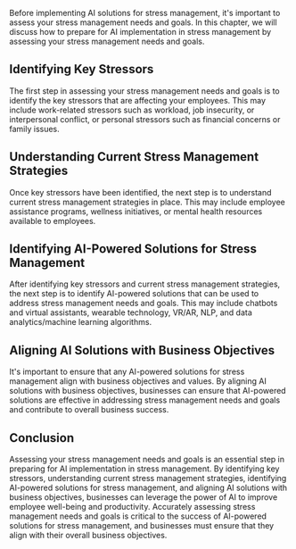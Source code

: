 
Before implementing AI solutions for stress management, it's important to assess your stress management needs and goals. In this chapter, we will discuss how to prepare for AI implementation in stress management by assessing your stress management needs and goals.

Identifying Key Stressors
-------------------------

The first step in assessing your stress management needs and goals is to identify the key stressors that are affecting your employees. This may include work-related stressors such as workload, job insecurity, or interpersonal conflict, or personal stressors such as financial concerns or family issues.

Understanding Current Stress Management Strategies
--------------------------------------------------

Once key stressors have been identified, the next step is to understand current stress management strategies in place. This may include employee assistance programs, wellness initiatives, or mental health resources available to employees.

Identifying AI-Powered Solutions for Stress Management
------------------------------------------------------

After identifying key stressors and current stress management strategies, the next step is to identify AI-powered solutions that can be used to address stress management needs and goals. This may include chatbots and virtual assistants, wearable technology, VR/AR, NLP, and data analytics/machine learning algorithms.

Aligning AI Solutions with Business Objectives
----------------------------------------------

It's important to ensure that any AI-powered solutions for stress management align with business objectives and values. By aligning AI solutions with business objectives, businesses can ensure that AI-powered solutions are effective in addressing stress management needs and goals and contribute to overall business success.

Conclusion
----------

Assessing your stress management needs and goals is an essential step in preparing for AI implementation in stress management. By identifying key stressors, understanding current stress management strategies, identifying AI-powered solutions for stress management, and aligning AI solutions with business objectives, businesses can leverage the power of AI to improve employee well-being and productivity. Accurately assessing stress management needs and goals is critical to the success of AI-powered solutions for stress management, and businesses must ensure that they align with their overall business objectives.
